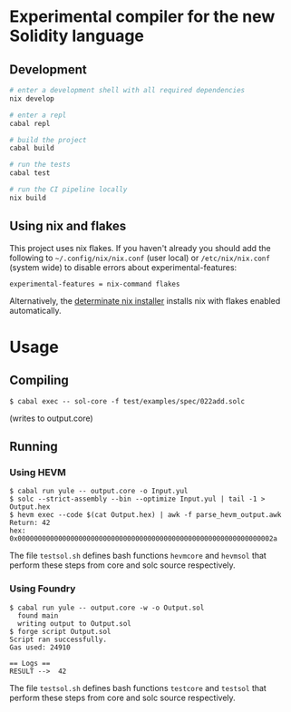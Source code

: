 # Experimental compiler for the new Solidity language

## Development

```sh
# enter a development shell with all required dependencies
nix develop

# enter a repl
cabal repl

# build the project
cabal build

# run the tests
cabal test

# run the CI pipeline locally
nix build
```

## Using nix and flakes

This project uses nix flakes. If you haven't already you should add the following to
`~/.config/nix/nix.conf` (user local) or `/etc/nix/nix.conf` (system wide) to disable errors about
experimental-features:

```
experimental-features = nix-command flakes
```

Alternatively, the [determinate nix installer](https://determinate.systems/nix-installer/) installs
nix with flakes enabled automatically.

# Usage
## Compiling

    $ cabal exec -- sol-core -f test/examples/spec/022add.solc

(writes to output.core)

## Running

### Using HEVM

    $ cabal run yule -- output.core -o Input.yul
    $ solc --strict-assembly --bin --optimize Input.yul | tail -1 > Output.hex
    $ hevm exec --code $(cat Output.hex) | awk -f parse_hevm_output.awk
    Return: 42
    hex: 0x000000000000000000000000000000000000000000000000000000000000002a

The file `testsol.sh` defines bash functions `hevmcore` and `hevmsol` that perform these steps from core and solc source respectively.

### Using Foundry

    $ cabal run yule -- output.core -w -o Output.sol
      found main
      writing output to Output.sol
    $ forge script Output.sol
    Script ran successfully.
    Gas used: 24910

    == Logs ==
    RESULT -->  42


The file `testsol.sh` defines bash functions `testcore` and `testsol` that perform these steps from core and solc source respectively.